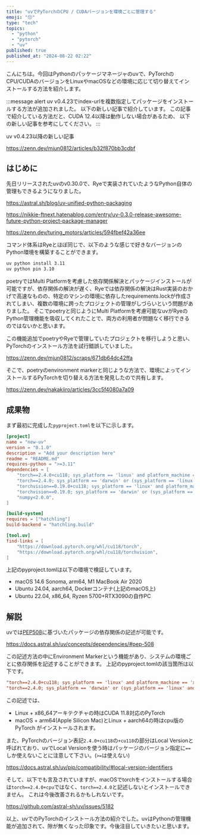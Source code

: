 ```yaml
---
title: "uvでPyTorchのCPU / CUDAバージョンを環境ごとに管理する"
emoji: "😚"
type: "tech"
topics:
  - "python"
  - "pytorch"
  - "uv"
published: true
published_at: "2024-08-22 02:22"
---
```


こんにちは。今回はPythonのパッケージマネージャのuvで、PyTorchのCPU/CUDAのバージョンをLinuxやmacOSなどの環境に応じて切り替えてインストールする方法を紹介します。


:::message alert
uv v0.4.23でindex-urlを複数指定してパッケージをインストールする方法が追加されました。
以下の新しい記事で紹介しています。
この記事で紹介している方法だと、CUDA 12.4以降は動作しない場合があるため、
以下の新しい記事を参考にしてください。
:::

uv v0.4.23以降の新しい記事

https://zenn.dev/mjun0812/articles/b32f870bb3cdbf

## はじめに

先日リリースされたuvのv0.30.0で、Ryeで実装されていたようなPython自体の管理もできるようになりました。

https://astral.sh/blog/uv-unified-python-packaging

https://nikkie-ftnext.hatenablog.com/entry/uv-0.3.0-release-awesome-future-python-project-package-manager

https://zenn.dev/turing_motors/articles/594fbef42a36ee

コマンド体系はRyeとほぼ同じで、以下のような感じで好きなバージョンのPython環境を構築することができます。

```bash
uv python install 3.11
uv python pin 3.10
```

poetryではMulti Platformを考慮した依存関係解決とパッケージインストールが可能ですが、依存関係の解決が遅く、Ryeでは依存関係の解決はRust実装のおかげで高速なものの、特定のマシンの環境に依存したrequirements.lockが作成されてしまい、複数の環境に跨ったプロジェクトの管理がしづらいという問題がありました。
そこでpoetryと同じようにMulti Platformを考慮可能なuvがRyeのPython管理機能を吸収してくれたことで、両方の利用者が問題なく移行できるのではないかと思います。

この機能追加でpoetryやRyeで管理していたプロジェクトを移行しようと思い、PyTorchのインストール方法を試行錯誤していました。

https://zenn.dev/mjun0812/scraps/671db64dc42ffa

そこで、poetryのenvironment markerと同じような方法で、環境によってインストールするPyTorchを切り替える方法を発見したので共有します。

https://zenn.dev/nakakiiro/articles/3cc5f4080a7a09

## 成果物

まず最初に完成した`pyproject.toml`を以下に示します。

```toml
[project]
name = "new-uv"
version = "0.1.0"
description = "Add your description here"
readme = "README.md"
requires-python = ">=3.11"
dependencies = [
    "torch==2.4.0+cu118; sys_platform == 'linux' and platform_machine == 'x86_64'",
    "torch==2.4.0; sys_platform == 'darwin' or (sys_platform == 'linux' and platform_machine == 'aarch64')",
    "torchvision==0.19.0+cu118; sys_platform == 'linux' and platform_machine == 'x86_64'",
    "torchvision==0.19.0; sys_platform == 'darwin' or (sys_platform == 'linux' and platform_machine == 'aarch64')",
    "numpy<2.0.0",
]

[build-system]
requires = ["hatchling"]
build-backend = "hatchling.build"

[tool.uv]
find-links = [
    "https://download.pytorch.org/whl/cu118/torch",
    "https://download.pytorch.org/whl/cu118/torchvision",
]
```

上記のpyproject.tomlは以下の環境で検証しています。

- macOS 14.6 Sonoma, arm64, M1 MacBook Air 2020
- Ubuntu 24.04, aarch64, Dockerコンテナ(上記のmacOS上)
- Ubuntu 22.04, x86_64, Ryzen 5700+RTX3090の自作PC

## 解説

uvでは[PEP508](https://peps.python.org/pep-0508/)に基づいたパッケージの依存関係の記述が可能です。

https://docs.astral.sh/uv/concepts/dependencies/#pep-508

この記述方法の中にEnvironment Markerという機能があり、システムの環境ごとに依存関係を記述することができます。
上記のpyproject.tomlの該当箇所は以下です。

```toml
"torch==2.4.0+cu118; sys_platform == 'linux' and platform_machine == 'x86_64'",
"torch==2.4.0; sys_platform == 'darwin' or (sys_platform == 'linux' and platform_machine == 'aarch64')",
```

この記述では、
- Linux + x86_64アーキテクチャの時はCUDA 11.8対応のPyTorch
- macOS + arm64(Apple Silicon Mac)とLinux + aarch64の時はcpu版のPyTorch
がインストールされます。

また、PyTorchのバージョン表記`2.4.0+cu118`の`+cu118`の部分はLocal Versionと呼ばれており、uvでLocal Versionを使う時はパッケージのバージョン指定に`==`しか使えないことに注意して下さい。(`>=`は使えない)

https://docs.astral.sh/uv/pip/compatibility/#local-version-identifiers

そして、以下でも言及されていますが、macOSでtorchをインストールする場合は`torch==2.4.0+cpu`ではなく、`torch==2.4.0`と記述しないとインストールできません。
これは今後改善されるかもしれないです。

https://github.com/astral-sh/uv/issues/5182

以上、uvでのPyTorchのインストール方法の紹介でした。uvはPythonの管理機能が追加されて、隙が無くなった印象です。今後注目していきたいと思います。